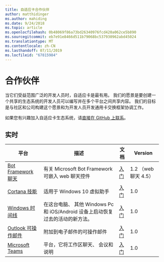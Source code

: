 ```yaml
---
title: 自适应卡合作伙伴
author: matthidinger
ms.author: mahiding
ms.date: 9/24/2018
ms.topic: article
ms.openlocfilehash: 0b48069f86a73bd26340976fcd420a062ce5b890
ms.sourcegitcommit: eb7e91e8466d511b79068bc537930962abd45024
ms.translationtype: MT
ms.contentlocale: zh-CN
ms.lasthandoff: 07/11/2019
ms.locfileid: "67815984"
---
```

# <a name="partners"></a>合作伙伴 

当它们受益范围广泛的开发人员时，自适应卡是最有用。 我们的愿景是要创建一个共享的生态系统的开发人员可以编写并在多个平台之间共享内容。 我们的目标是与社区和公司构建这个愿景和为开发人员开发通用卡交换框架协调工作。

如果您有兴趣加入自适应卡生态系统，请[直接在 GitHub 上联系](https://github.com/Microsoft/AdaptiveCards)。

## <a name="live"></a>实时

平台 | 描述 | 文档 | Version
---------|-------------|---------------|---------
[Bot Framework 聊天](https://github.com/Microsoft/BotFramework-WebChat)  | 有关 Microsoft Bot Framework 可嵌入 web 聊天控件 | [入门](https://docs.microsoft.com/en-us/adaptive-cards/get-started/bots) | 1.2 （web 聊天 4.5）
[Cortana 技能](https://docs.microsoft.com/en-us/cortana/skills/adaptive-cards) | 适用于 Windows 10 虚拟助手 | [入门](https://docs.microsoft.com/en-us/adaptive-cards/get-started/bots) | 1.0
[Windows 时间线](https://blogs.windows.com/windowsexperience/2017/12/19/announcing-windows-10-insider-preview-build-17063-pc/) | 在这台电脑、 其他 Windows Pc 和 iOS/Android 设备上启动恢复过去的活动的新方法。 | [入门](https://docs.microsoft.com/en-us/adaptive-cards/get-started/windows) | 1.0
[Outlook 可操作邮件](https://docs.microsoft.com/en-us/outlook/actionable-messages/)  | 附加到电子邮件的可操作邮件 | [入门](https://docs.microsoft.com/en-us/outlook/actionable-messages/) | 1.0
[Microsoft Teams](https://products.office.com/en-US/microsoft-teams/group-chat-software) | 平台，它将工作区聊天、 会议和说明 | [入门](https://docs.microsoft.com/en-us/microsoftteams/platform/concepts/cards/cards-reference#adaptive-card) | 1.0
